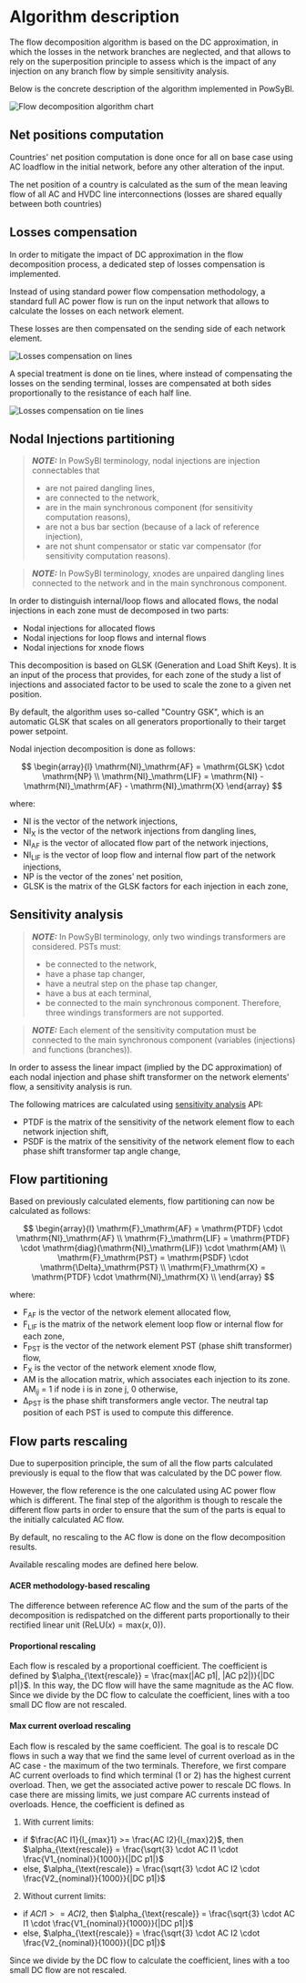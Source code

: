 # Algorithm description

The flow decomposition algorithm is based on the DC approximation, in which the losses in the network branches
are neglected, and that allows to rely on the superposition principle to assess which is the impact of any injection
on any branch flow by simple sensitivity analysis.

Below is the concrete description of the algorithm implemented in PowSyBl.

![Flow decomposition algorithm chart](/_static/img/flow_decomposition/flowDecompositionAlgorithmChart.svg)

## Net positions computation

Countries' net position computation is done once for all on base case using AC loadflow in the initial network, before any other alteration of the input.

The net position of a country is calculated as the sum of the mean leaving flow of all AC and HVDC line interconnections
(losses are shared equally between both countries)

## Losses compensation

In order to mitigate the impact of DC approximation in the flow decomposition process, a dedicated step of losses compensation is implemented.

Instead of using standard power flow compensation methodology, a standard full AC power flow is run on the input network
that allows to calculate the losses on each network element.

These losses are then compensated on the sending side of each network element.

![Losses compensation on lines](/_static/img/flow_decomposition/lossesCompensationOnLine.svg)

A special treatment is done on tie lines, where instead of compensating the losses on the sending terminal, losses are
compensated at both sides proportionally to the resistance of each half line.

![Losses compensation on tie lines](/_static/img/flow_decomposition/lossesCompensationOnTieLine.svg)

## Nodal Injections partitioning

> **_NOTE:_** In PowSyBl terminology, nodal injections are injection connectables that 
> - are not paired dangling lines, 
> - are connected to the network,
> - are in the main synchronous component (for sensitivity computation reasons),
> - are not a bus bar section (because of a lack of reference injection),
> - are not shunt compensator or static var compensator (for sensitivity computation reasons).

> **_NOTE:_** In PowSyBl terminology, xnodes are unpaired dangling lines connected to the network and in the main synchronous component. 

In order to distinguish internal/loop flows and allocated flows, the nodal injections in each zone must de decomposed in two parts:
- Nodal injections for allocated flows
- Nodal injections for loop flows and internal flows
- Nodal injections for xnode flows

This decomposition is based on GLSK (Generation and Load Shift Keys). It is an input of the process that provides,
for each zone of the study a list of injections and associated factor to be used to scale the zone to a given net position.

By default, the algorithm uses so-called "Country GSK", which is an automatic GLSK that scales on all generators
proportionally to their target power setpoint.

Nodal injection decomposition is done as follows:

$$
\begin{array}{l}
\mathrm{NI}_\mathrm{AF} = \mathrm{GLSK} \cdot \mathrm{NP} \\
\mathrm{NI}_\mathrm{LIF} = \mathrm{NI} - \mathrm{NI}_\mathrm{AF} - \mathrm{NI}_\mathrm{X}
\end{array}
$$

where:
- $\mathrm{NI}$ is the vector of the network injections,
- $\mathrm{NI}_\mathrm{X}$ is the vector of the network injections from dangling lines,
- $\mathrm{NI}_\mathrm{AF}$ is the vector of allocated flow part of the network injections,
- $\mathrm{NI}_\mathrm{LIF}$ is the vector of loop flow and internal flow part of the network injections,
- $\mathrm{NP}$ is the vector of the zones' net position,
- $\mathrm{GLSK}$ is the matrix of the GLSK factors for each injection in each zone,

## Sensitivity analysis

> **_NOTE:_** In PowSyBl terminology, only two windings transformers are considered. PSTs must:
> - be connected to the network,
> - have a phase tap changer,
> - have a neutral step on the phase tap changer,
> - have a bus at each terminal,
> - be connected to the main synchronous component.
> Therefore, three windings transformers are not supported. 

> **_NOTE:_** Each element of the sensitivity computation must be connected to the main synchronous component (variables (injections) and functions (branches)). 

In order to assess the linear impact (implied by the DC approximation) of each nodal injection and phase shift transformer
on the network elements' flow, a sensitivity analysis is run.

The following matrices are calculated using [sensitivity analysis](inv:powsyblcore:std:doc#simulation/sensitivity/index) API:
- $\mathrm{PTDF}$ is the matrix of the sensitivity of the network element flow to each network injection shift,
- $\mathrm{PSDF}$ is the matrix of the sensitivity of the network element flow to each phase shift transformer tap angle change,

## Flow partitioning

Based on previously calculated elements, flow partitioning can now be calculated as follows:

$$
\begin{array}{l}
\mathrm{F}_\mathrm{AF} = \mathrm{PTDF} \cdot \mathrm{NI}_\mathrm{AF} \\
\mathrm{F}_\mathrm{LIF} = \mathrm{PTDF} \cdot \mathrm{diag}(\mathrm{NI}_\mathrm{LIF}) \cdot \mathrm{AM} \\
\mathrm{F}_\mathrm{PST} = \mathrm{PSDF} \cdot \mathrm{\Delta}_\mathrm{PST} \\
\mathrm{F}_\mathrm{X} = \mathrm{PTDF} \cdot \mathrm{NI}_\mathrm{X} \\
\end{array}
$$

where:
- $\mathrm{F}_\mathrm{AF}$ is the vector of the network element allocated flow,
- $\mathrm{F}_\mathrm{LIF}$ is the matrix of the network element loop flow or internal flow for each zone,
- $\mathrm{F}_\mathrm{PST}$ is the vector of the network element PST (phase shift transformer) flow,
- $\mathrm{F}_\mathrm{X}$ is the vector of the network element xnode flow,
- $\mathrm{AM}$ is the allocation matrix, which associates each injection to its zone. $\mathrm{AM}_{ij}$ = 1 if node i is in zone j, 0 otherwise,
- $\mathrm{\Delta}_\mathrm{PST}$ is the phase shift transformers angle vector. The neutral tap position of each PST is used to compute this difference.

## Flow parts rescaling

Due to superposition principle, the sum of all the flow parts calculated previously is equal to the flow that was
calculated by the DC power flow.

However, the flow reference is the one calculated using AC power flow which is different. The final step of the algorithm
is though to rescale the different flow parts in order to ensure that the sum of the parts is equal to the initially calculated AC flow.

By default, no rescaling to the AC flow is done on the flow decomposition results.

Available rescaling modes are defined here below.

#### ACER methodology-based rescaling
The difference between reference AC flow and the sum of the parts of the decomposition is redispatched on the different
parts proportionally to their rectified linear unit ($\mathrm{ReLU}(x) = \mathrm{max}(x, 0)$).

#### Proportional rescaling
Each flow is rescaled by a proportional coefficient. The coefficient is defined by $\alpha_{\text{rescale}} = \frac{max(|AC p1|, |AC p2|)}{|DC p1|}$.
In this way, the DC flow will have the same magnitude as the AC flow.
Since we divide by the DC flow to calculate the coefficient, lines with a too small DC flow are not rescaled.

#### Max current overload rescaling
Each flow is rescaled by the same coefficient. The goal is to rescale DC flows in such a way that we find the same level of current overload as in the AC case - the maximum of the two terminals.
Therefore, we first compare AC current overloads to find which terminal (1 or 2) has the highest current overload. Then, we get the associated active power to rescale DC flows.
In case there are missing limits, we just compare AC currents instead of overloads.
Hence, the coefficient is defined as
1) With current limits:
- if $\frac{AC I1}{I_{max}1} >= \frac{AC I2}{I_{max}2}$, then $\alpha_{\text{rescale}} = \frac{\sqrt{3} \cdot AC I1 \cdot \frac{V1_{nominal}}{1000}}{|DC p1|}$
- else, $\alpha_{\text{rescale}} = \frac{\sqrt{3} \cdot AC I2 \cdot \frac{V2_{nominal}}{1000}}{|DC p1|}$
2) Without current limits:
- if $AC I1 >= AC I2$, then $\alpha_{\text{rescale}} = \frac{\sqrt{3} \cdot AC I1 \cdot \frac{V1_{nominal}}{1000}}{|DC p1|}$
- else, $\alpha_{\text{rescale}} = \frac{\sqrt{3} \cdot AC I2 \cdot \frac{V2_{nominal}}{1000}}{|DC p1|}$

Since we divide by the DC flow to calculate the coefficient, lines with a too small DC flow are not rescaled.
